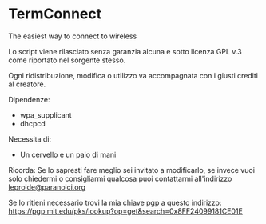 # TermConnect
The easiest way to connect to wireless

Lo script viene rilasciato senza garanzia alcuna e sotto licenza GPL v.3 come riportato nel sorgente stesso.

Ogni ridistribuzione, modifica o utilizzo va accompagnata con i giusti crediti al creatore.


Dipendenze:
- wpa_supplicant
- dhcpcd

Necessita di:
- Un cervello e un paio di mani


Ricorda: 
Se lo sapresti fare meglio sei invitato a modificarlo, se invece vuoi solo chiedermi o consigliarmi qualcosa puoi contattarmi all'indirizzo leproide@paranoici.org

Se lo ritieni necessario trovi la mia chiave pgp a questo indirizzo: 
https://pgp.mit.edu/pks/lookup?op=get&search=0x8FF24099181CE01E
